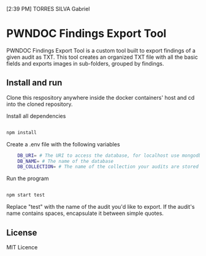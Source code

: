 [2:39 PM] TORRES SILVA Gabriel
# PWNDOC Findings Export Tool

PWNDOC Findings Export Tool is a custom tool built to export findings of a given audit as TXT. This tool creates an organized TXT file with all the basic fields and exports images in sub-folders, grouped by findings.
 
## Install and run
 
Clone this respository anywhere inside the docker containers' host and cd into the cloned repository.
 
Install all dependencies

```sh

npm install

```

Create a .env file with the following variables

```sh   
    DB_URI= # The URI to access the database, for localhost use mongodb://localhost:27017
    DB_NAME= # The name of the database
    DB_COLLECTION= # The name of the collection your audits are stored in
```

Run the program

```sh

npm start test

```

Replace "test" with the name of the audit you'd like to export. If the audit's name contains spaces, encapsulate it between simple quotes.
 
## License
 
MIT Licence